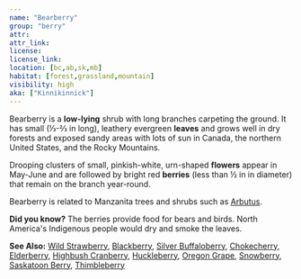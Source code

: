 ```yaml
---
name: "Bearberry"
group: "berry"
attr:
attr_link:
license:
license_link:
location: [bc,ab,sk,mb]
habitat: [forest,grassland,mountain]
visibility: high
aka: ["Kinnikinnick"]
---
```

Bearberry is a **low-lying** shrub with long branches carpeting the ground. It has small (⅓-⅔ in long), leathery evergreen **leaves** and grows well in dry forests and exposed sandy areas with lots of sun in Canada, the northern United States, and the Rocky Mountains.

Drooping clusters of small, pinkish-white, urn-shaped **flowers** appear in May-June and are followed by bright red **berries** (less than ½ in in diameter) that remain on the branch year-round.

Bearberry is related to Manzanita trees and shrubs such as [Arbutus](/trees/arbutus).

**Did you know?** The berries provide food for bears and birds. North America's Indigenous people would dry and smoke the leaves.

<!-- generated, do not edit -->
**See Also:**
[Wild Strawberry](/plants/wildstraw),
[Blackberry](/trees/black),
[Silver Buffaloberry](/trees/buffalo),
[Chokecherry](/trees/choke),
[Elderberry](/trees/elder),
[Highbush Cranberry](/trees/hicran),
[Huckleberry](/trees/huck),
[Oregon Grape](/trees/orgrape),
[Snowberry](/trees/snow),
[Saskatoon Berry](/trees/stoon),
[Thimbleberry](/trees/thimble)
